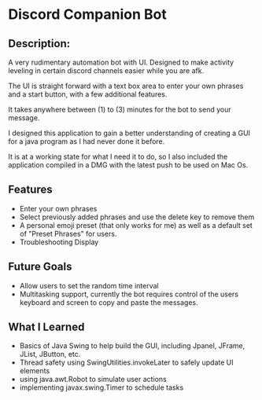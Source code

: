 # Discord Companion Bot

## Description:
A very rudimentary automation bot with UI. Designed to make activity leveling in certain discord channels easier while you are afk.

The UI is straight forward with a text box area to enter your own phrases and a start button, with a few additional features.

It takes anywhere between (1) to (3) minutes for the bot to send your message. 

I designed this application to gain a better understanding of creating a GUI for a java program as I had never done it before. 

It is at a working state for what I need it to do, so I also included the application compiled in a DMG with the latest push to be used on Mac Os.

## Features
* Enter your own phrases
* Select previously added phrases and use the delete key to remove them
* A personal emoji preset (that only works for me) as well as a default set of "Preset Phrases" for users.
* Troubleshooting Display

## Future Goals
* Allow users to set the random time interval
* Multitasking support, currently the bot requires control of the users keyboard and screen to copy and paste the messages.

## What I Learned
* Basics of Java Swing to help build the GUI, including Jpanel, JFrame, JList, JButton, etc.
* Thread safety using SwingUtilities.invokeLater to safely update UI elements
* using java.awt.Robot to simulate user actions
* implementing javax.swing.Timer to schedule tasks